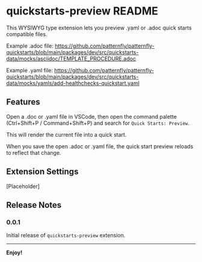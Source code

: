 # quickstarts-preview README

This WYSIWYG type extension lets you preview .yaml or .adoc quick starts compatible files.

Example .adoc file: https://github.com/patternfly/patternfly-quickstarts/blob/main/packages/dev/src/quickstarts-data/mocks/asciidoc/TEMPLATE_PROCEDURE.adoc

Example .yaml file: https://github.com/patternfly/patternfly-quickstarts/blob/main/packages/dev/src/quickstarts-data/mocks/yamls/add-healthchecks-quickstart.yaml

## Features

Open a .doc or .yaml file in VSCode, then open the command palette (Ctrl+Shift+P / Command+Shift+P) and search for `Quick Starts: Preview`.

This will render the current file into a quick start.

When you save the open .adoc or .yaml file, the quick start preview reloads to reflect that change.

## Extension Settings

[Placeholder]

## Release Notes

### 0.0.1

Initial release of `quickstarts-preview` extension.

-----------------------------------------------------------------------------------------------------------

**Enjoy!**
